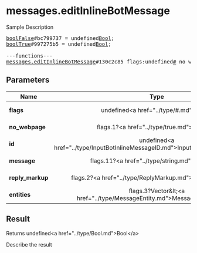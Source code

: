 # messages.editInlineBotMessage

Sample Description

<pre>
<a href="../constructor/boolFalse">boolFalse</a>#bc799737 = undefined<a href="../type/Bool.md">Bool</a>;
<a href="../constructor/boolTrue">boolTrue</a>#997275b5 = undefined<a href="../type/Bool.md">Bool</a>;

---functions---
<a href="../method/messages.editInlineBotMessage.md">messages.editInlineBotMessage</a>#130c2c85 flags:undefined<a href="../type/#.md">#</a> no_webpage:flags.1?<a href="../type/true.md">true</a> id:undefined<a href="../type/InputBotInlineMessageID.md">InputBotInlineMessageID</a> message:flags.11?<a href="../type/string.md">string</a> reply_markup:flags.2?<a href="../type/ReplyMarkup.md">ReplyMarkup</a> entities:flags.3?Vector&lt;<a href="../type/MessageEntity.md">MessageEntity</a>&gt; = undefined<a href="../type/Bool.md">Bool</a>;
</pre>

## Parameters

| Name | Type | Description |
|------|:----:|-------------|
| **flags** | undefined&lt;a href=&#34;../type/#.md&#34;&gt;#&lt;/a&gt; | Param description |
| **no_webpage** | flags.1?&lt;a href=&#34;../type/true.md&#34;&gt;true&lt;/a&gt; | Param description |
| **id** | undefined&lt;a href=&#34;../type/InputBotInlineMessageID.md&#34;&gt;InputBotInlineMessageID&lt;/a&gt; | Param description |
| **message** | flags.11?&lt;a href=&#34;../type/string.md&#34;&gt;string&lt;/a&gt; | Param description |
| **reply_markup** | flags.2?&lt;a href=&#34;../type/ReplyMarkup.md&#34;&gt;ReplyMarkup&lt;/a&gt; | Param description |
| **entities** | flags.3?Vector&amp;lt;&lt;a href=&#34;../type/MessageEntity.md&#34;&gt;MessageEntity&lt;/a&gt;&amp;gt; | Param description |

## Result

Returns undefined&lt;a href=&#34;../type/Bool.md&#34;&gt;Bool&lt;/a&gt;

Describe the result

